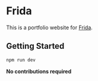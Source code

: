 # Frida

This is a portfolio website for [Frida](https://frida-feng.love). 

## Getting Started

```bash
npm run dev
```

__No contributions required__